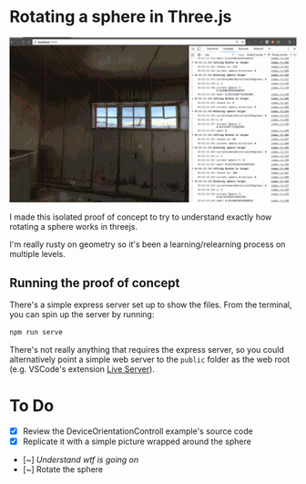 # Rotating a sphere in Three.js

![demo](readme_attachments/demo.gif)

I made this isolated proof of concept to try to understand exactly how rotating a sphere works in threejs.

I'm really rusty on geometry so it's been a learning/relearning process on multiple levels.

## Running the proof of concept

There's a simple express server set up to show the files. From the terminal, you can spin up the server by running:

```bash
npm run serve
```

There's not really anything that requires the express server, so you could alternatively point a simple web server to the `public` folder as the web root (e.g. VSCode's extension [Live Server](https://marketplace.visualstudio.com/items?itemName=ritwickdey.LiveServer)).

# To Do

- [x] Review the DeviceOrientationControll example's source code
- [x] Replicate it with a simple picture wrapped around the sphere
- [~] _Understand wtf is going on_
- [~] Rotate the sphere
